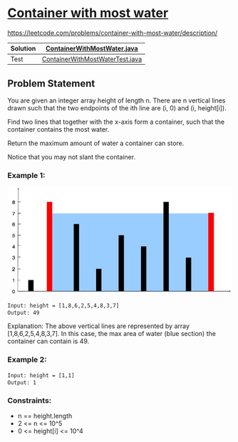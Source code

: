 # [Container with most water](https://leetcode.com/problems/container-with-most-water/description/)
https://leetcode.com/problems/container-with-most-water/description/


| Solution | [ContainerWithMostWater.java](../../src/main/java/org/example/twopointers/ContainerWithMostWater.java) |
|----------|----------------------------------------------------------------------------------------|
| Test     | [ContainerWithMostWaterTest.java](../../src/test/java/org/example/twopointers/ContainerWithMostWaterTest.java)         |
## Problem Statement
You are given an integer array height of length n. There are n vertical lines drawn such that the two endpoints of the ith line are (i, 0) and (i, height[i]).

Find two lines that together with the x-axis form a container, such that the container contains the most water.

Return the maximum amount of water a container can store.

Notice that you may not slant the container.



### Example 1:
![image info](./question_11.jpg)

```
Input: height = [1,8,6,2,5,4,8,3,7]
Output: 49
```

Explanation: The above vertical lines are represented by array [1,8,6,2,5,4,8,3,7]. In this case, the max area of water (blue section) the container can contain is 49.
### Example 2:

```
Input: height = [1,1]
Output: 1
```

### Constraints:

- n == height.length
- 2 <= n <= 10^5
- 0 <= height[i] <= 10^4
